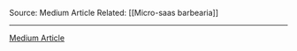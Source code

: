 Source: Medium Article
Related: [[Micro-saas barbearia]]

---

[Medium Article](https://dev.to/himohitmehta/building-a-calendar-app-with-nextjs-mongodb-react-big-calendar-and-redux-5d6o)
